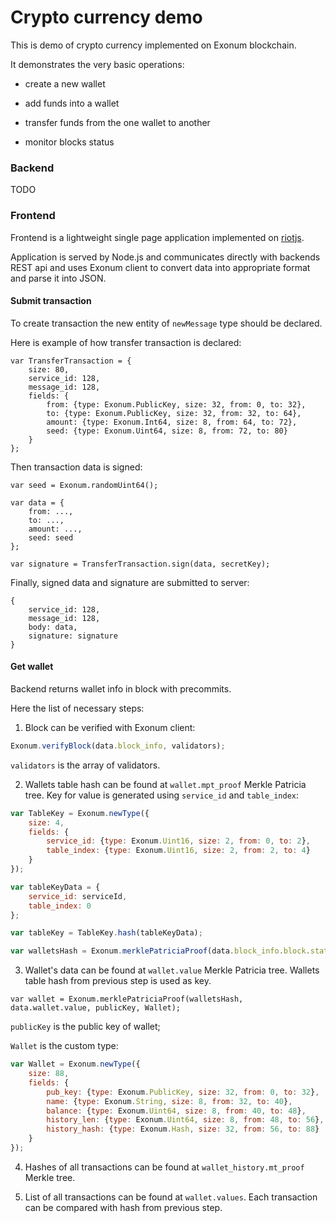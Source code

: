 # Crypto currency demo

This is demo of crypto currency implemented on Exonum blockchain.

It demonstrates the very basic operations:

- create a new wallet

- add funds into a wallet

- transfer funds from the one wallet to another

- monitor blocks status

### Backend

TODO

### Frontend

Frontend is a lightweight single page application implemented on [riotjs](https://github.com/riot/riot).

Application is served by Node.js and communicates directly with backends REST api and uses Exonum client to convert data into appropriate format and parse it into JSON.

#### Submit transaction

To create transaction the new entity of `newMessage` type should be declared.

Here is example of how transfer transaction is declared:

```
var TransferTransaction = {
    size: 80,
    service_id: 128,
    message_id: 128,
    fields: {
        from: {type: Exonum.PublicKey, size: 32, from: 0, to: 32},
        to: {type: Exonum.PublicKey, size: 32, from: 32, to: 64},
        amount: {type: Exonum.Int64, size: 8, from: 64, to: 72},
        seed: {type: Exonum.Uint64, size: 8, from: 72, to: 80}
    }
};
```

Then transaction data is signed:

```
var seed = Exonum.randomUint64();

var data = {
    from: ...,
    to: ...,
    amount: ...,
    seed: seed
};

var signature = TransferTransaction.sign(data, secretKey);
```

Finally, signed data and signature are submitted to server:

```
{
    service_id: 128,
    message_id: 128,
    body: data,
    signature: signature
}
```

#### Get wallet

Backend returns wallet info in block with precommits.

Here the list of necessary steps:

1) Block can be verified with Exonum client:

```javascript
Exonum.verifyBlock(data.block_info, validators);
```

`validators` is the array of validators.

2) Wallets table hash can be found at `wallet.mpt_proof` Merkle Patricia tree. Key for value is generated using `service_id` and `table_index`:

```javascript
var TableKey = Exonum.newType({
    size: 4,
    fields: {
        service_id: {type: Exonum.Uint16, size: 2, from: 0, to: 2},
        table_index: {type: Exonum.Uint16, size: 2, from: 2, to: 4}
    }
});

var tableKeyData = {
    service_id: serviceId,
    table_index: 0
};

var tableKey = TableKey.hash(tableKeyData);

var walletsHash = Exonum.merklePatriciaProof(data.block_info.block.state_hash, data.wallet.mpt_proof, tableKey);
```

3) Wallet's data can be found at `wallet.value` Merkle Patricia tree. Wallets table hash from previous step is used as key.

```
var wallet = Exonum.merklePatriciaProof(walletsHash, data.wallet.value, publicKey, Wallet);
```

`publicKey` is the public key of wallet;

`Wallet` is the custom type:

```javascript
var Wallet = Exonum.newType({
    size: 88,
    fields: {
        pub_key: {type: Exonum.PublicKey, size: 32, from: 0, to: 32},
        name: {type: Exonum.String, size: 8, from: 32, to: 40},
        balance: {type: Exonum.Uint64, size: 8, from: 40, to: 48},
        history_len: {type: Exonum.Uint64, size: 8, from: 48, to: 56},
        history_hash: {type: Exonum.Hash, size: 32, from: 56, to: 88}
    }
});
```

4) Hashes of all transactions can be found at `wallet_history.mt_proof` Merkle tree.

5) List of all transactions can be found at  `wallet.values`. Each transaction can be compared with hash from previous step.
